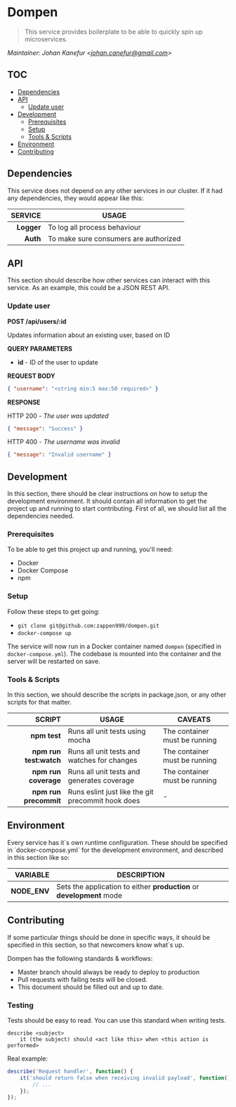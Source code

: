 # Dompen
> This service provides boilerplate to be able to quickly spin up
microservices.

*Maintainer: Johan Kanefur &lt;johan.canefur@gmail.com&gt;*

## TOC
<!-- TOC depthFrom:2 depthTo:6 withLinks:1 updateOnSave:1 orderedList:0 -->

- [Dependencies](#dependencies)
- [API](#api)
	- [Update user](#update-user)
- [Development](#development)
	- [Prerequisites](#prerequisites)
	- [Setup](#setup)
	- [Tools & Scripts](#tools-scripts)
- [Environment](#environment)
- [Contributing](#contributing)

<!-- /TOC -->

## Dependencies
This service does not depend on any other services in our cluster. If it had
any dependencies, they would appear like this:

| **SERVICE** | **USAGE**                            |
|------------:|--------------------------------------|
|**Logger**   |To log all process behaviour          |
|**Auth**     |To make sure consumers are authorized |


## API
This section should describe how other services can interact with this service.
As an example, this could be a JSON REST API.

### Update user
**POST /api/users/:id**

Updates information about an existing user, based on ID

**QUERY PARAMETERS**
* **id** - ID of the user to update

**REQUEST BODY**
```json
{ "username": "<string min:5 max:50 required>" }
```

**RESPONSE**

HTTP 200 - *The user was updated*
```json
{ "message": "Success" }
```

HTTP 400 - *The username was invalid*
```json
{ "message": "Invalid username" }
```

## Development
In this section, there should be clear instructions on how to setup the
development environment. It should contain all information to get the
project up and running to start contributing. First of all, we should list
all the dependencies needed.

### Prerequisites
To be able to get this project up and running, you'll need:
* Docker
* Docker Compose
* npm

### Setup
Follow these steps to get going:
* `git clone git@github.com:zappen999/dompen.git`
* `docker-compose up`

The service will now run in a Docker container named `dompen`
(specified in `docker-compose.yml`). The codebase is mounted into the container
and the server will be restarted on save.

### Tools & Scripts
In this section, we should describe the scripts in package.json, or any other
scripts for that matter.

| **SCRIPT**            | **USAGE**                                          | **CAVEATS**
|----------------------:|----------------------------------------------------|-------------
|**npm test**           |Runs all unit tests using mocha                     |The container must be running
|**npm run test:watch** |Runs all unit tests and watches for changes         |The container must be running
|**npm run coverage**   |Runs all unit tests and generates coverage          |The container must be running
|**npm run precommit**  |Runs eslint just like the git precommit hook does   |-

## Environment
Every service has it´s own runtime configuration. These should be specified in
´docker-compose.yml´ for the development environment, and described in this
section like so:

| **VARIABLE** | **DESCRIPTION**                                                      |
|-------------:|----------------------------------------------------------------------|
|**NODE_ENV**  |Sets the application to either **production** or **development** mode |

## Contributing
If some particular things should be done in specific ways, it should be
specified in this section, so that newcomers know what´s up.

Dompen has the following standards & workflows:
* Master branch should always be ready to deploy to production
* Pull requests with failing tests will be closed.
* This document should be filled out and up to date.

### Testing
Tests should be easy to read. You can use this standard when writing tests.

```
describe <subject>
	it (the subject) should <act like this> when <this action is performed>
```

Real example:

```js
describe('Request handler', function() {
	it('should return false when receiving invalid payload', function() {
		// ...
	});
});
```
